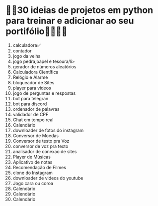 <h1>👩‍💻30 ideias de projetos em  python para treinar e adicionar ao seu portifólio👩‍💻👨‍💻</h1>
<ol>
    <li>calculadora✅</li>
    <li>contador</li>
    <li>jogo da velha</li>
    <li>jogo pedra,papel e tesoura/li>
    <li>gerador de números aleatórios</li>
    <li>Calculadora Científica</li>
    <li>Relógio e Alarme</li>
    <li>bloqueador de Sites</li>
    <li>player para videos</li>
    <li>jogo de perguntas e respostas</li>
    <li>bot para telegran</li>
    <li>bot para discord</li>
    <li>ordenador de palavras</li>
    <li>validador de CPF</li>
    <li>Chat em tempo real</li>
    <li>Calendário</li>
    <li>downloader de fotos do instagram</li>
    <li>Conversor de Moedas</li>
    <li>Conversor de testo pra Voz</li>
    <li>conversor de voz pra texto</li>
    <li>analisador de conexao de sites</li>
    <li>Player de Músicas</li>
    <li>Aplicativo de notas</li>
    <li>Recomendação de Filmes</li>
    <li>clone do Instagram</li>
    <li>downloader de videos do youtube</li>
    <li>Jogo cara ou coroa</li>
    <li>Calendário</li>
    <li>Calendário</li>
    <li>Calendário</li>

</ol>
